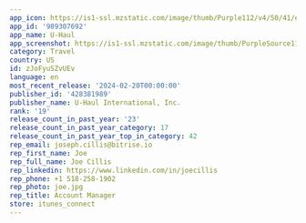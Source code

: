 ```yaml
---
app_icon: https://is1-ssl.mzstatic.com/image/thumb/Purple112/v4/50/41/e2/5041e20b-e960-2b73-6c8f-646d51aa9dc1/AppIcon-0-0-1x_U007emarketing-0-7-0-sRGB-85-220.png/1024x1024bb.png
app_id: '989307692'
app_name: U-Haul
app_screenshot: https://is1-ssl.mzstatic.com/image/thumb/PurpleSource116/v4/5b/ae/e9/5baee9b9-d5d9-2302-5592-a58dd6e7bacc/91353d5d-f931-41d9-867c-d8cef0c38f36_apple_1242x2688_-_1.png/1242x2688bb.png
category: Travel
country: US
id: zJoFyuSZvUEv
language: en
most_recent_release: '2024-02-20T00:00:00'
publisher_id: '428381989'
publisher_name: U-Haul International, Inc.
rank: '19'
release_count_in_past_year: '23'
release_count_in_past_year_category: 17
release_count_in_past_year_top_in_category: 42
rep_email: joseph.cillis@bitrise.io
rep_first_name: Joe
rep_full_name: Joe Cillis
rep_linkedin: https://www.linkedin.com/in/joecillis
rep_phone: +1 518-258-1902
rep_photo: joe.jpg
rep_title: Account Manager
store: itunes_connect
---
```

